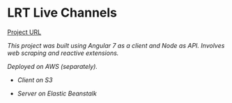 # LRT Live Channels
[Project URL](http://lrt-angular-node.s3-website.eu-central-1.amazonaws.com/)

*This project was built using Angular 7 as a client and Node as API.
Involves web scraping and reactive extensions.*

*Deployed on AWS (separately).*

* *Client on S3*

* *Server on Elastic Beanstalk*




